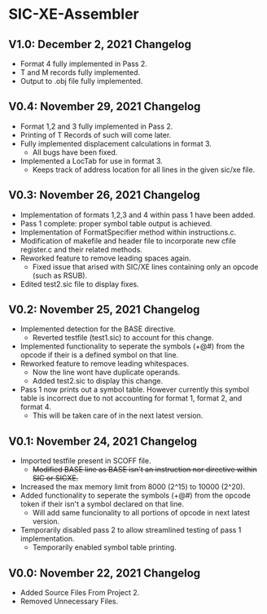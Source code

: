 # SIC-XE-Assembler
## V1.0: December 2, 2021 Changelog
- Format 4 fully implemented in Pass 2.
- T and M records fully implemented.
- Output to .obj file fully implemented.
## V0.4: November 29, 2021 Changelog
- Format 1,2 and 3 fully implemented in Pass 2.
 - Printing of T Records of such will come later.
- Fully implemented displacement calculations in format 3.
  - All bugs have been fixed.
- Implemented a LocTab for use in format 3.
  - Keeps track of address location for all lines in the given sic/xe file.
## V0.3: November 26, 2021 Changelog
- Implementation of formats 1,2,3 and 4 within pass 1 have been added.
- Pass 1 complete: proper symbol table output is achieved.
- Implementation of FormatSpecifier method within instructions.c. 
- Modification of makefile and header file to incorporate new cfile register.c and their related methods.
- Reworked feature to remove leading spaces again.
  - Fixed issue that arised with SIC/XE lines containing only an opcode (such as RSUB).
- Edited test2.sic file to display fixes.     
## V0.2: November 25, 2021 Changelog
- Implemented detection for the BASE directive.
  - Reverted testfile (test1.sic) to account for this change. 
- Implemented functionality to seperate the symbols (+@#) from the opcode if their is a defined symbol on that line.
- Reworked feature to remove leading whitespaces.
  - Now the line wont have duplicate operands.
  - Added test2.sic to display this change.
- Pass 1 now prints out a symbol table. However currently this symbol table is incorrect due to not accounting for format 1, format 2, and format 4.
  - This will be taken care of in the next latest version.  
## V0.1: November 24, 2021 Changelog
- Imported testfile present in SCOFF file.
  - <s>Modified BASE line as BASE isn't an instruction nor directive within SIC or SICXE.</s>
- Increased the max memory limit from 8000 (2^15) to 10000 (2^20).
- Added functionality to seperate the symbols (+@#) from the opcode token if their isn't a symbol declared on that line.
  - Will add same funcionality to all portions of opcode in next latest version.
- Temporarily disabled pass 2 to allow streamlined testing of pass 1 implementation.
  - Temporarily enabled symbol table printing.  
## V0.0: November 22, 2021 Changelog
- Added Source Files From Project 2.
- Removed Unnecessary Files.
